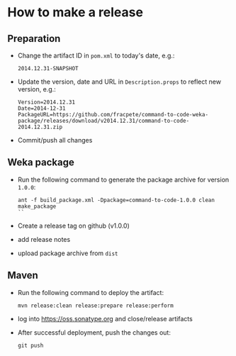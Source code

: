 How to make a release
=====================

Preparation
-----------

* Change the artifact ID in `pom.xml` to today's date, e.g.:

  ```
  2014.12.31-SNAPSHOT
  ```

* Update the version, date and URL in `Description.props` to reflect new
  version, e.g.:

  ```
  Version=2014.12.31
  Date=2014-12-31
  PackageURL=https://github.com/fracpete/command-to-code-weka-package/releases/download/v2014.12.31/command-to-code-2014.12.31.zip
  ```

* Commit/push all changes


Weka package
------------

* Run the following command to generate the package archive for version `1.0.0`:

  ```
  ant -f build_package.xml -Dpackage=command-to-code-1.0.0 clean make_package
  ``

* Create a release tag on github (v1.0.0)
* add release notes
* upload package archive from `dist`


Maven
-----

* Run the following command to deploy the artifact:

  ```
  mvn release:clean release:prepare release:perform
  ```

* log into https://oss.sonatype.org and close/release artifacts

* After successful deployment, push the changes out:

  ```
  git push
  ````

